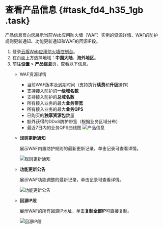 # 查看产品信息 {#task_fd4_h35_1gb .task}

产品信息页向您展示当前Web应用防火墙（WAF）实例的资源详情、WAF的防护规则更新通知、功能更新通知和WAF的回源IP段。

1.  登录[云盾Web应用防火墙控制台](https://yundun.console.aliyun.com/?p=waf)。
2.  在页面上方选择地域：**中国大陆**、**海外地区**。
3.  前往**设置** \> **产品信息**页，查看以下信息。 
    -   WAF资源详情

        -   当前WAF版本及到期时间（支持执行**续费**和**升级**操作）
        -   支持接入防护的**一级域名数**
        -   支持接入防护的**总域名数**
        -   所有接入业务的最大**业务带宽**
        -   所有接入业务的最大**业务QPS**
        -   已购买的**独享资源包**数量
        -   额外获得的DDoS防护带宽（根据业务区域分布）
        -   最近7日内的业务QPS曲线图
        ![产品信息](http://static-aliyun-doc.oss-cn-hangzhou.aliyuncs.com/assets/img/77902/156635049933867_zh-CN.png)

    -   **规则更新通知** 

        展示WAF内置防护规则的最新更新记录，单击记录可查看详情。

        ![规则更新通知](http://static-aliyun-doc.oss-cn-hangzhou.aliyuncs.com/assets/img/77902/156635049933868_zh-CN.png)

    -   **功能更新公告** 

        展示WAF功能调整的最新记录，单击记录可查看详情。

        ![功能更新公告](http://static-aliyun-doc.oss-cn-hangzhou.aliyuncs.com/assets/img/77902/156635050033869_zh-CN.png)

    -   **回源IP段** 

        展示WAF的所有回源IP地址，单击**复制全部IP**可直接复制。

        ![回源IP段](http://static-aliyun-doc.oss-cn-hangzhou.aliyuncs.com/assets/img/77902/156635050033871_zh-CN.png)


